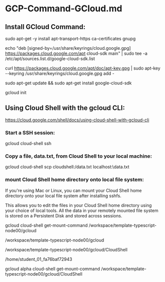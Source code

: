 # GCP-Command-GCloud.md

## Install GCloud Command:

sudo apt-get -y install apt-transport-https ca-certificates gnupg

echo "deb [signed-by=/usr/share/keyrings/cloud.google.gpg] https://packages.cloud.google.com/apt cloud-sdk main" | sudo tee -a /etc/apt/sources.list.d/google-cloud-sdk.list

curl https://packages.cloud.google.com/apt/doc/apt-key.gpg | sudo apt-key --keyring /usr/share/keyrings/cloud.google.gpg add -

sudo apt-get update && sudo apt-get install google-cloud-sdk

gcloud init

## Using Cloud Shell with the gcloud CLI:

https://cloud.google.com/shell/docs/using-cloud-shell-with-gcloud-cli

### Start a SSH session:

gcloud cloud-shell ssh

### Copy a file, data.txt, from Cloud Shell to your local machine:

gcloud cloud-shell scp cloudshell:\/data.txt localhost:\data.txt

### mount Cloud Shell home directory onto local file system:

If you're using Mac or Linux, you can mount your Cloud Shell home directory onto your local file system after installing sshfs.

This allows you to edit the files in your Cloud Shell home directory using your choice of local tools. All the data in your remotely mounted file system is stored on a Persistent Disk and stored across sessions.


gcloud cloud-shell get-mount-command /workspace/template-typescript-node00/gcloud

/workspace/template-typescript-node00/gcloud


/workspace/template-typescript-node00/gcloud/CloudShell

/home/student_01_fa76baf72943

gcloud alpha cloud-shell get-mount-command /workspace/template-typescript-node00/gcloud/CloudShell


